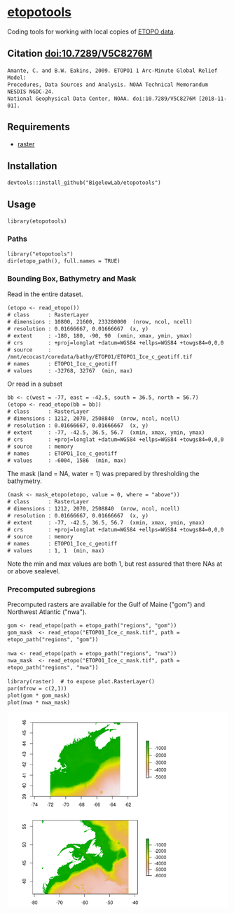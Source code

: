 # [etopotools](https://github.com/BigelowLab/etopotools)

Coding tools for working with local copies of [ETOPO data](https://ngdc.noaa.gov/mgg/global/).

## Citation [doi:10.7289/V5C8276M](http://dx.doi.org/10.7289/V5C8276M)
```
Amante, C. and B.W. Eakins, 2009. ETOPO1 1 Arc-Minute Global Relief Model:
Procedures, Data Sources and Analysis. NOAA Technical Memorandum NESDIS NGDC-24.
National Geophysical Data Center, NOAA. doi:10.7289/V5C8276M [2018-11-01].
```

## Requirements

+ [raster](https://CRAN.R-project.org/package=raster)

## Installation

```
devtools::install_github("BigelowLab/etopotools")
```

## Usage

```
library(etopotools)
```

### Paths

```
library("etopotools")
dir(etopo_path(), full.names = TRUE)
```

### Bounding Box, Bathymetry and Mask

Read in the entire dataset.

```
(etopo <- read_etopo())
# class      : RasterLayer 
# dimensions : 10800, 21600, 233280000  (nrow, ncol, ncell)
# resolution : 0.01666667, 0.01666667  (x, y)
# extent     : -180, 180, -90, 90  (xmin, xmax, ymin, ymax)
# crs        : +proj=longlat +datum=WGS84 +ellps=WGS84 +towgs84=0,0,0 
# source     : /mnt/ecocast/coredata/bathy/ETOPO1/ETOPO1_Ice_c_geotiff.tif 
# names      : ETOPO1_Ice_c_geotiff 
# values     : -32768, 32767  (min, max)
```

Or read in a subset
```
bb <- c(west = -77, east = -42.5, south = 36.5, north = 56.7)
(etopo <- read_etopo(bb = bb))
# class      : RasterLayer 
# dimensions : 1212, 2070, 2508840  (nrow, ncol, ncell)
# resolution : 0.01666667, 0.01666667  (x, y)
# extent     : -77, -42.5, 36.5, 56.7  (xmin, xmax, ymin, ymax)
# crs        : +proj=longlat +datum=WGS84 +ellps=WGS84 +towgs84=0,0,0 
# source     : memory
# names      : ETOPO1_Ice_c_geotiff 
# values     : -6004, 1586  (min, max)
```

The mask (land = NA, water = 1) was prepared by thresholding the bathymetry.

```
(mask <- mask_etopo(etopo, value = 0, where = "above"))
# class      : RasterLayer 
# dimensions : 1212, 2070, 2508840  (nrow, ncol, ncell)
# resolution : 0.01666667, 0.01666667  (x, y)
# extent     : -77, -42.5, 36.5, 56.7  (xmin, xmax, ymin, ymax)
# crs        : +proj=longlat +datum=WGS84 +ellps=WGS84 +towgs84=0,0,0 
# source     : memory
# names      : ETOPO1_Ice_c_geotiff 
# values     : 1, 1  (min, max)
```

Note the min and max values are both 1, but rest assured that there NAs at or above sealevel.

### Precomputed subregions

Precomputed rasters are available for the Gulf of Maine ("gom") and Northwest Atlantic ("nwa").

```
gom <- read_etopo(path = etopo_path("regions", "gom"))
gom_mask  <- read_etopo("ETOPO1_Ice_c_mask.tif", path = etopo_path("regions", "gom"))

nwa <- read_etopo(path = etopo_path("regions", "nwa"))
nwa_mask  <- read_etopo("ETOPO1_Ice_c_mask.tif", path = etopo_path("regions", "nwa"))

library(raster)  # to expose plot.RasterLayer()
par(mfrow = c(2,1))
plot(gom * gom_mask)
plot(nwa * nwa_mask)
```
![image](inst/gom_nwa.png)
